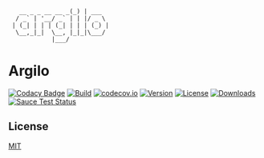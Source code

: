 ```
   __ _ _ __ __ _(_) | ___
  / _` | '__/ _` | | |/ _ \
 | (_| | | | (_| | | | (_) |
  \__,_|_|  \__, |_|_|\___/
            |___/

```

# Argilo

[![Codacy Badge](https://api.codacy.com/project/badge/Grade/aa57d617243e4132bbbf20f4f5b2c487)](https://app.codacy.com/app/tao-zeng/argilo?utm_source=github.com&utm_medium=referral&utm_content=tao-zeng/argilo&utm_campaign=Badge_Grade_Dashboard)
[![Build](https://ci.appveyor.com/api/projects/status/github/tao-zeng/argilo?branch=ts&svg=true)](https://ci.appveyor.com/project/tao-zeng/argilo/branch/ts)
[![codecov.io](https://codecov.io/github/tao-zeng/argilo/coverage.svg?branch=ts)](https://codecov.io/github/tao-zeng/argilo/branch/ts)
[![Version](https://img.shields.io/npm/v/argilo.svg)](https://npmjs.org/package/argilo)
[![License](https://img.shields.io/npm/l/argilo.svg)](https://npmjs.org/package/argilo)
[![Downloads](https://img.shields.io/npm/dt/argilo.svg)](https://npmjs.org/package/argilo)
[![Sauce Test Status](https://saucelabs.com/browser-matrix/argilo.svg)](https://saucelabs.com/u/argilo)

## License

[MIT](http://opensource.org/licenses/MIT)

